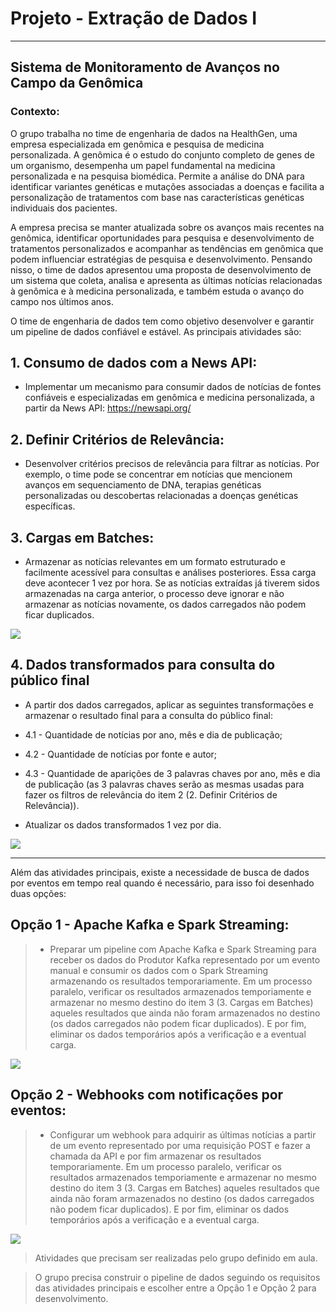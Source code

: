 # Projeto - Extração de Dados I

---

## Sistema de Monitoramento de Avanços no Campo da Genômica

### Contexto:

O grupo trabalha no time de engenharia de dados na HealthGen, uma empresa especializada em genômica e pesquisa de medicina personalizada. A genômica é o estudo do conjunto completo de genes de um organismo, desempenha um papel fundamental na medicina personalizada e na pesquisa biomédica. Permite a análise do DNA para identificar variantes genéticas e mutações associadas a doenças e facilita a personalização de tratamentos com base nas características genéticas individuais dos pacientes.

A empresa precisa se manter atualizada sobre os avanços mais recentes na genômica, identificar oportunidades para pesquisa e desenvolvimento de tratamentos personalizados e acompanhar as tendências em genômica que podem influenciar estratégias de pesquisa e desenvolvimento. Pensando nisso, o time de dados apresentou uma proposta de desenvolvimento de um sistema que coleta, analisa e apresenta as últimas notícias relacionadas à genômica e à medicina personalizada, e também estuda o avanço do campo nos últimos anos.

O time de engenharia de dados tem como objetivo desenvolver e garantir um pipeline de dados confiável e estável. As principais atividades são:

## 1. Consumo de dados com a News API:

* Implementar um mecanismo para consumir dados de notícias de fontes confiáveis e especializadas em genômica e medicina personalizada, a partir da News API:
    https://newsapi.org/

## 2. Definir Critérios de Relevância:

* Desenvolver critérios precisos de relevância para filtrar as notícias. Por exemplo, o time pode se concentrar em notícias que mencionem avanços em sequenciamento de DNA, terapias genéticas personalizadas ou descobertas relacionadas a doenças genéticas específicas.

## 3. Cargas em Batches:

* Armazenar as notícias relevantes em um formato estruturado e facilmente acessível para consultas e análises posteriores. Essa carga deve acontecer 1 vez por hora. Se as notícias extraídas já tiverem sidos armazenadas na carga anterior, o processo deve ignorar e não armazenar as notícias novamente, os dados carregados não podem ficar duplicados.

![](https://drive.google.com/uc?export=view&id=1QLZBxgK4c4_yysUnvtamuwXzRJm4nNit)

## 4. Dados transformados para consulta do público final

* A partir dos dados carregados, aplicar as seguintes transformações e armazenar o resultado final para a consulta do público final:

* 4.1 - Quantidade de notícias por ano, mês e dia de publicação;

* 4.2 - Quantidade de notícias por fonte e autor;

* 4.3 - Quantidade de aparições de 3 palavras chaves por ano, mês e dia de publicação (as 3 palavras chaves serão as mesmas usadas para fazer os filtros de relevância do item 2 (2. Definir Critérios de Relevância)).

* Atualizar os dados transformados 1 vez por dia.

![](https://drive.google.com/uc?export=view&id=1QOFkzKrWqb-9CY3kC3_1XkTWNVNE05dd)

---

Além das atividades principais, existe a necessidade de busca de dados por eventos em tempo real quando é necessário, para isso foi desenhado duas opções:

## Opção 1 - Apache Kafka e Spark Streaming:

> * Preparar um pipeline com Apache Kafka e Spark Streaming para receber os dados do Produtor Kafka representado por um evento manual e consumir os dados com o Spark Streaming armazenando os resultados temporariamente. Em um processo paralelo, verificar os resultados armazenados temporiamente e armazenar no mesmo destino do item 3 (3. Cargas em Batches) aqueles resultados que ainda não foram armazenados no destino (os dados carregados não podem ficar duplicados). E por fim, eliminar os dados temporários após a verificação e a eventual carga.

![](https://drive.google.com/uc?export=view&id=1PvAxBXU0fvwEtJg36ZJ1VfBVSGETBpUZ)

## Opção 2 - Webhooks com notificações por eventos:

> * Configurar um webhook para adquirir as últimas notícias a partir de um evento representado por uma requisição POST e fazer a chamada da API e por fim armazenar os resultados temporariamente. Em um processo paralelo, verificar os resultados armazenados temporiamente e armazenar no mesmo destino do item 3 (3. Cargas em Batches) aqueles resultados que ainda não foram armazenados no destino (os dados carregados não podem ficar duplicados). E por fim, eliminar os dados temporários após a verificação e a eventual carga.

![](https://drive.google.com/uc?export=view&id=1Px6Jp3aNuF-wpn_9earonylEMebzOcBW)

> Atividades que precisam ser realizadas pelo grupo definido em aula.

> O grupo precisa construir o pipeline de dados seguindo os requisitos das atividades principais e escolher entre a Opção 1 e Opção 2 para desenvolvimento.